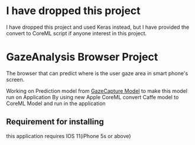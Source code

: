 
# I have dropped this project

I have dropped this project and used Keras instead, but I have provided the convert to CoreML script if anyone interest in this project.

# GazeAnalysis Browser Project
The browser that can predict where is the user gaze area in smart phone's screen.


Working on Prediction model from [GazeCapture Model](https://github.com/CSAILVision/GazeCapture) to make this model run on Application By using new Apple CoreML convert Caffe model to CoreML Model and run in the application

## Requirement for installing
this application requires IOS 11(iPhone 5s or above)
